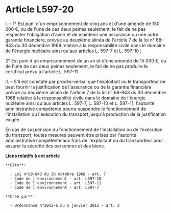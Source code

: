 # Article L597-20

I. – 1° Est puni d'un emprisonnement de cinq ans et d'une amende de 150 000 €, ou de l'une de ces deux peines seulement, le
fait de ne pas respecter l'obligation d'avoir et de maintenir une assurance ou une autre garantie financière, prévue au
deuxième alinéa de l'article 7 de la loi n° 68-943 du 30 décembre 1968 relative à la responsabilité civile dans le domaine de
l'énergie nucléaire ainsi qu'aux articles L. 597-7 et L. 597-10 ;

2° Est puni d'un emprisonnement de un an et d'une amende de 15 000 €, ou de l'une de ces deux peines seulement, le fait de ne
pas produire le certificat prévu à l'article L. 597-11.

II. – S'il est constaté par procès-verbal que l'exploitant ou le transporteur ne peut fournir la justification de l'assurance
ou de la garantie financière prévue au deuxième alinéa de l'article 7 de la loi n° 68-943 du 30 décembre 1968 relative à la
responsabilité civile dans le domaine de l'énergie nucléaire ainsi qu'aux articles L. 597-7, L. 597-10 et L. 597-11,
l'autorité administrative compétente pourra suspendre le fonctionnement de l'installation ou l'exécution du transport jusqu'à
production de la justification exigée.

En cas de suspension du fonctionnement de l'installation ou de l'exécution du transport, toutes mesures peuvent être prises
par l'autorité administrative compétente aux frais de l'exploitant ou du transporteur pour assurer la sécurité des personnes
et des biens.

**Liens relatifs à cet article**

	**Cite**:

	  - Loi n°68-943 du 30 octobre 1968 - art. 7
	  - Code de l'environnement - art. L597-10
	  - Code de l'environnement - art. L597-11
	  - Code de l'environnement - art. L597-7

	**Créé par**:

	  - Ordonnance n°2012-6 du 5 janvier 2012 - art. 3
